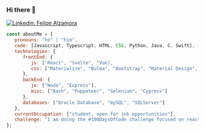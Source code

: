### Hi there 👋

[![Linkedin: Felipe Alzamora](https://img.shields.io/badge/linkedin-Felipe-blue?style=flat-square&logo=Linkedin&logoColor=white&link=https://www.linkedin.com/in/felipealzamora327/)](https://www.linkedin.com/in/felipealzamora327/)

```javascript
const aboutMe = {
   pronouns: "he" | "him",
   code: [Javascript, Typescript, HTML, CSS, Python, Java, C, Swift],
   technologies: {
      frontEnd: {
         js: ["React", "Svelte", "Vue],
         css: ["Materialize", "Bulma", "Bootstrap", "Material Design", "Semantic UI"]
      },
      backEnd: {
         js: ["Node", "Express"],
         misc: ["Bash", "Puppeteer", "Selenium", "Cypress"]
      },
      databases: ["Oracle Database", "mySQL", "SQLServer"]
   },
   currentOccupation: ["student, open for job opportunities"],
   challenge: "I am doing the #100DaysOfCode challenge focused on react and typescript",
};
```

<!--
**freefrozztea/freefrozztea** is a ✨ _special_ ✨ repository because its `README.md` (this file) appears on your GitHub profile.



Here are some ideas to get you started:

- 🔭 I’m currently working on ...
- 🌱 I’m currently learning ...
- 👯 I’m looking to collaborate on ...
- 🤔 I’m looking for help with ...
- 💬 Ask me about ...
- 📫 How to reach me: ...
- 😄 Pronouns: ...
- ⚡ Fun fact: ...
-->
